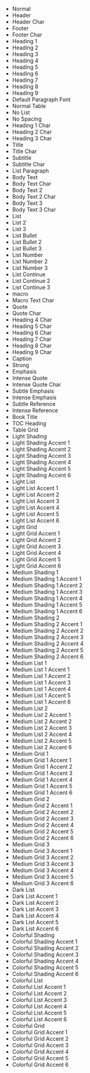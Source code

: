 - Normal
- Header
- Header Char
- Footer
- Footer Char
- Heading 1
- Heading 2
- Heading 3
- Heading 4
- Heading 5
- Heading 6
- Heading 7
- Heading 8
- Heading 9
- Default Paragraph Font
- Normal Table
- No List
- No Spacing
- Heading 1 Char
- Heading 2 Char
- Heading 3 Char
- Title
- Title Char
- Subtitle
- Subtitle Char
- List Paragraph
- Body Text
- Body Text Char
- Body Text 2
- Body Text 2 Char
- Body Text 3
- Body Text 3 Char
- List
- List 2
- List 3
- List Bullet
- List Bullet 2
- List Bullet 3
- List Number
- List Number 2
- List Number 3
- List Continue
- List Continue 2
- List Continue 3
- macro
- Macro Text Char
- Quote
- Quote Char
- Heading 4 Char
- Heading 5 Char
- Heading 6 Char
- Heading 7 Char
- Heading 8 Char
- Heading 9 Char
- Caption
- Strong
- Emphasis
- Intense Quote
- Intense Quote Char
- Subtle Emphasis
- Intense Emphasis
- Subtle Reference
- Intense Reference
- Book Title
- TOC Heading
- Table Grid
- Light Shading
- Light Shading Accent 1
- Light Shading Accent 2
- Light Shading Accent 3
- Light Shading Accent 4
- Light Shading Accent 5
- Light Shading Accent 6
- Light List
- Light List Accent 1
- Light List Accent 2
- Light List Accent 3
- Light List Accent 4
- Light List Accent 5
- Light List Accent 6
- Light Grid
- Light Grid Accent 1
- Light Grid Accent 2
- Light Grid Accent 3
- Light Grid Accent 4
- Light Grid Accent 5
- Light Grid Accent 6
- Medium Shading 1
- Medium Shading 1 Accent 1
- Medium Shading 1 Accent 2
- Medium Shading 1 Accent 3
- Medium Shading 1 Accent 4
- Medium Shading 1 Accent 5
- Medium Shading 1 Accent 6
- Medium Shading 2
- Medium Shading 2 Accent 1
- Medium Shading 2 Accent 2
- Medium Shading 2 Accent 3
- Medium Shading 2 Accent 4
- Medium Shading 2 Accent 5
- Medium Shading 2 Accent 6
- Medium List 1
- Medium List 1 Accent 1
- Medium List 1 Accent 2
- Medium List 1 Accent 3
- Medium List 1 Accent 4
- Medium List 1 Accent 5
- Medium List 1 Accent 6
- Medium List 2
- Medium List 2 Accent 1
- Medium List 2 Accent 2
- Medium List 2 Accent 3
- Medium List 2 Accent 4
- Medium List 2 Accent 5
- Medium List 2 Accent 6
- Medium Grid 1
- Medium Grid 1 Accent 1
- Medium Grid 1 Accent 2
- Medium Grid 1 Accent 3
- Medium Grid 1 Accent 4
- Medium Grid 1 Accent 5
- Medium Grid 1 Accent 6
- Medium Grid 2
- Medium Grid 2 Accent 1
- Medium Grid 2 Accent 2
- Medium Grid 2 Accent 3
- Medium Grid 2 Accent 4
- Medium Grid 2 Accent 5
- Medium Grid 2 Accent 6
- Medium Grid 3
- Medium Grid 3 Accent 1
- Medium Grid 3 Accent 2
- Medium Grid 3 Accent 3
- Medium Grid 3 Accent 4
- Medium Grid 3 Accent 5
- Medium Grid 3 Accent 6
- Dark List
- Dark List Accent 1
- Dark List Accent 2
- Dark List Accent 3
- Dark List Accent 4
- Dark List Accent 5
- Dark List Accent 6
- Colorful Shading
- Colorful Shading Accent 1
- Colorful Shading Accent 2
- Colorful Shading Accent 3
- Colorful Shading Accent 4
- Colorful Shading Accent 5
- Colorful Shading Accent 6
- Colorful List
- Colorful List Accent 1
- Colorful List Accent 2
- Colorful List Accent 3
- Colorful List Accent 4
- Colorful List Accent 5
- Colorful List Accent 6
- Colorful Grid
- Colorful Grid Accent 1
- Colorful Grid Accent 2
- Colorful Grid Accent 3
- Colorful Grid Accent 4
- Colorful Grid Accent 5
- Colorful Grid Accent 6